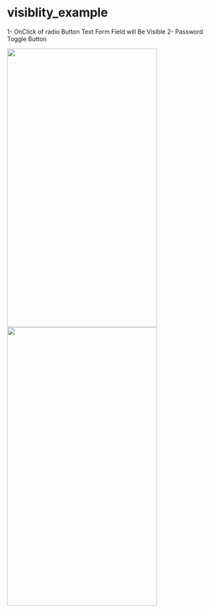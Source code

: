 # visiblity_example

1- OnClick of radio Button Text Form Field will Be Visible
2- Password Toggle Button

<img src="https://user-images.githubusercontent.com/55477266/67267089-3ec4c000-f4cf-11e9-98d2-89906dc8c135.png" width="350" height="650">
<img src="https://user-images.githubusercontent.com/55477266/67267153-5f8d1580-f4cf-11e9-8dd7-fe5374a126f6.png" width="350" height="650">


